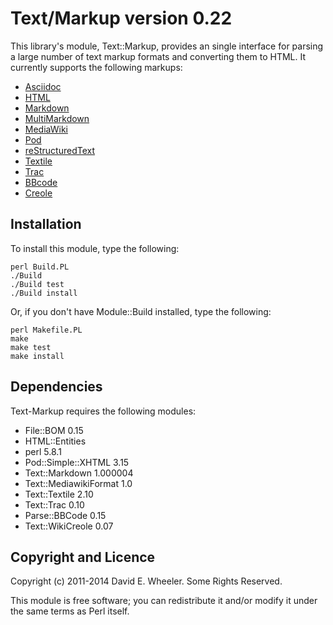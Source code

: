 Text/Markup version 0.22
========================

This library's module, Text::Markup, provides an single interface for parsing
a large number of text markup formats and converting them to HTML. It
currently supports the following markups:

* [Asciidoc](http://www.methods.co.nz/asciidoc/)
* [HTML](http://whatwg.org/html)
* [Markdown](http://daringfireball.net/projects/markdown/)
* [MultiMarkdown](http://fletcherpenney.net/multimarkdown/)
* [MediaWiki](http://en.wikipedia.org/wiki/Help:Contents/Editing_Wikipedia)
* [Pod](http://search.cpan.org/perldoc?perlpod)
* [reStructuredText](http://docutils.sourceforge.net/docs/user/rst/quickref.html)
* [Textile](http://textism.com/tools/textile/)
* [Trac](http://trac.edgewall.org/wiki/WikiFormatting)
* [BBcode](http://www.bbcode.org/)
* [Creole](http://www.wikicreole.org/)

Installation
------------

To install this module, type the following:

    perl Build.PL
    ./Build
    ./Build test
    ./Build install

Or, if you don't have Module::Build installed, type the following:

    perl Makefile.PL
    make
    make test
    make install

Dependencies
------------

Text-Markup requires the following modules:

* File::BOM 0.15
* HTML::Entities
* perl 5.8.1
* Pod::Simple::XHTML 3.15
* Text::Markdown 1.000004
* Text::MediawikiFormat 1.0
* Text::Textile 2.10
* Text::Trac 0.10
* Parse::BBCode 0.15
* Text::WikiCreole 0.07

Copyright and Licence
---------------------

Copyright (c) 2011-2014 David E. Wheeler. Some Rights Reserved.

This module is free software; you can redistribute it and/or modify it under
the same terms as Perl itself.
